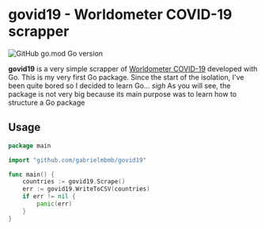 # govid19 - Worldometer COVID-19 scrapper

![GitHub go.mod Go version](https://img.shields.io/github/go-mod/go-version/gabrielmbmb/govid19)

**govid19** is a very simple scrapper of [Worldometer COVID-19](https://www.worldometers.info/coronavirus/) developed with Go. 
This is my very first Go package. Since the start of the isolation, I've been quite bored so I decided to learn Go... *sigh*
As you will see, the package is not very big because its main purpose was to learn how to structure a Go package

## Usage

```go
package main

import "github.com/gabrielmbmb/govid19"

func main() {
	countries := govid19.Scrape()
	err := govid19.WriteToCSV(countries)
	if err != nil {
		panic(err)
	}
}
```
